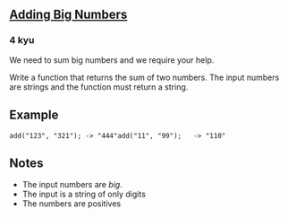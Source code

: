 <h2><a href=https://www.codewars.com/kata/525f4206b73515bffb000b21/train/java target="_blank">Adding Big Numbers</a></h2><h3>4 kyu</h3><p>We need to sum big numbers and we require your help.</p><p>Write a function that returns the sum of two numbers. The input numbers are strings and the function must return a string.</p><h2 id="example">Example</h2><pre><code class="language-javascript"><span class="cm-variable">add</span>(<span class="cm-string">"123"</span>, <span class="cm-string">"321"</span>); <span class="cm-operator">-</span><span class="cm-operator">&gt;</span> <span class="cm-string">"444"</span><span class="cm-variable">add</span>(<span class="cm-string">"11"</span>, <span class="cm-string">"99"</span>);   <span class="cm-operator">-</span><span class="cm-operator">&gt;</span> <span class="cm-string">"110"</span></code></pre><pre style="display: none;"><code class="language-coffeescript"><span class="cm-variable">add</span><span class="cm-punctuation">(</span><span class="cm-string">"123"</span><span class="cm-punctuation">,</span> <span class="cm-string">"321"</span><span class="cm-punctuation">)</span> <span class="cm-operator">-&gt;</span> <span class="cm-string">"444"</span><span class="cm-variable">add</span><span class="cm-punctuation">(</span><span class="cm-string">"11"</span><span class="cm-punctuation">,</span> <span class="cm-string">"99"</span><span class="cm-punctuation">)</span>   <span class="cm-operator">-&gt;</span> <span class="cm-string">"110"</span></code></pre><pre style="display: none;"><code class="language-c"><span class="cm-variable">add</span>(<span class="cm-string">"123"</span>, <span class="cm-string">"321"</span>); <span class="cm-comment">// returns "444"</span><span class="cm-variable">add</span>(<span class="cm-string">"11"</span>, <span class="cm-string">"99"</span>);   <span class="cm-comment">// returns "110"</span></code></pre><pre style="display: none;"><code class="language-cobol">      AddBigNumbers(<span class="cm-string">"</span><span class="cm-string">123"</span>, <span class="cm-string">"</span><span class="cm-string">321"</span>) <span class="cm-builtin">=</span><span class="cm-builtin">&gt;</span> <span class="cm-string">"</span><span class="cm-string">444"</span>      AddBigNuimbers(<span class="cm-string">"</span><span class="cm-string">11"</span>, <span class="cm-string">"</span><span class="cm-string">99"</span>)  <span class="cm-builtin">=</span><span class="cm-builtin">&gt;</span> <span class="cm-string">"</span><span class="cm-string">110"</span></code></pre><pre style="display: none;"><code class="language-lua"><span class="cm-variable">add</span>(<span class="cm-string">"123"</span>, <span class="cm-string">"321"</span>) <span class="cm-comment">--&gt; "444"</span><span class="cm-variable">add</span>(<span class="cm-string">"11"</span>, <span class="cm-string">"99"</span>)   <span class="cm-comment">--&gt; "110"</span></code></pre><h2 id="notes">Notes</h2><ul><li>The input numbers are <em>big</em>.</li><li>The input is a string of only digits</li><li>The numbers are positives</li></ul>
